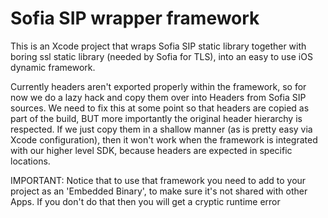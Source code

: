 # Sofia SIP wrapper framework

This is an Xcode project that wraps Sofia SIP static library together with boring ssl static library (needed by Sofia for TLS), into an easy to use iOS dynamic framework.

Currently headers aren't exported properly within the framework, so for now we do a lazy hack and copy them over into Headers from Sofia SIP sources. We need to fix this at some point so that headers are copied as part of the build, BUT more importantly the original header hierarchy is respected. If we just copy them in a shallow manner (as is pretty easy via Xcode configuration), then it won't work when the framework is integrated with our higher level SDK, because headers are expected in specific locations.

IMPORTANT: Notice that to use that framework you need to add to your project as an 'Embedded Binary', to make sure it's not shared with other Apps. If you don't do that then you will get a cryptic runtime error

